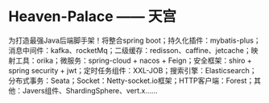 # Heaven-Palace —— 天宫
为打造最强Java后端脚手架！将整合spring boot；持久化插件：mybatis-plus；消息中间件：kafka、rocketMq；二级缓存：redisson、caffine、jetcache；映射工具：orika；微服务：spring-cloud + nacos + Feign；安全框架：shiro + spring security + jwt；定时任务组件：XXL-JOB；搜索引擎：Elasticsearch；分布式事务：Seata；Socket：Netty-socket.io框架；HTTP客户端：Forest；其他：Javers组件、ShardingSphere、vert.x......
